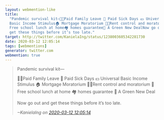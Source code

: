 ```yaml
---
layout: webmention-like
title:
  "Pandemic survival kit—🤱🏽Paid Family Leave 🛌 Paid Sick Days 💵 Universal
  Basic Income Stimulus🏠 Mortgage Moratorium 💆🏽Rent control and moratorium🍛
  Free school lunch at home🏘 homes guarantee🌅 A Green New DealNow go out and
  get these things before it’s too late."
target: http://twitter.com/KanielaIng/status/1238003605342281730
date: 2020-03-12 12:05:14
tags: [webmentions]
generator: twitter.com
webmention: true
---
```


<blockquote class="external-citation">
  <p>
    Pandemic survival kit—

🤱🏽Paid Family Leave 🛌 Paid Sick Days 💵 Universal Basic Income Stimulus 🏠
Mortgage Moratorium 💆🏽Rent control and moratorium 🍛 Free school lunch at home 🏘
homes guarantee 🌅 A Green New Deal

Now go out and get these things before it’s too late.

  </p>
  <cite>‒<span class="p-author p-name">KanielaIng</span>
    on
    <a href="http://twitter.com/KanielaIng/status/1238003605342281730" rel="external nofollow" target="_blank">2020-03-12 12:05:14</a>
  </cite>
</blockquote>
